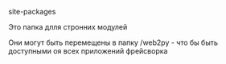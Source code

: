 site-packages

Это папка длля стронних модулей

Они могут быть перемещены в папку /web2py - что бы быть доступными оя всех приложений фрейсворка
